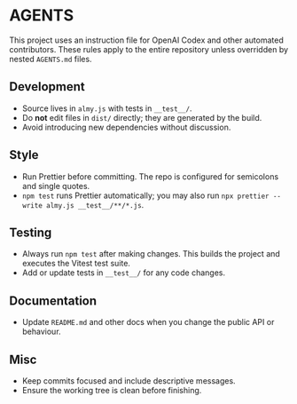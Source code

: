 # AGENTS

This project uses an instruction file for OpenAI Codex and other automated contributors.
These rules apply to the entire repository unless overridden by nested `AGENTS.md` files.

## Development

- Source lives in `almy.js` with tests in `__test__/`.
- Do **not** edit files in `dist/` directly; they are generated by the build.
- Avoid introducing new dependencies without discussion.

## Style

- Run Prettier before committing. The repo is configured for semicolons and single quotes.
- `npm test` runs Prettier automatically; you may also run `npx prettier --write almy.js __test__/**/*.js`.

## Testing

- Always run `npm test` after making changes. This builds the project and executes the Vitest test suite.
- Add or update tests in `__test__/` for any code changes.

## Documentation

- Update `README.md` and other docs when you change the public API or behaviour.

## Misc

- Keep commits focused and include descriptive messages.
- Ensure the working tree is clean before finishing.
